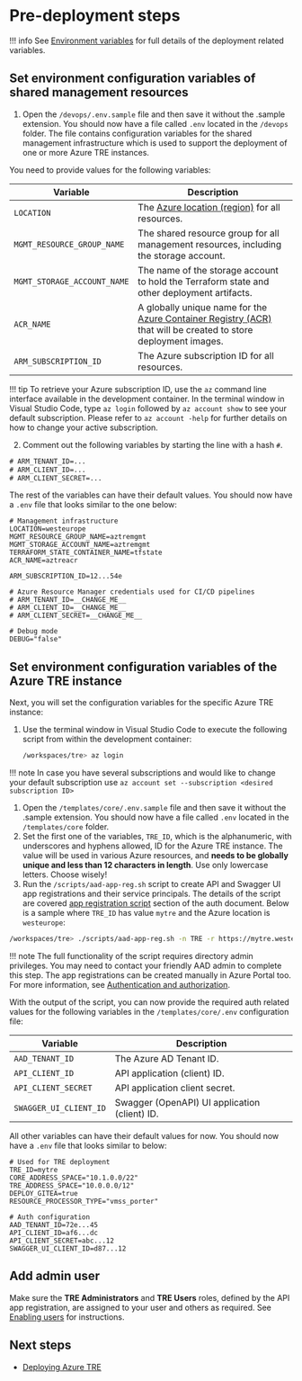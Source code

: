 # Pre-deployment steps

!!! info
    See [Environment variables](../environment-variables.md) for full details of the deployment related variables.

## Set environment configuration variables of shared management resources

1. Open the `/devops/.env.sample` file and then save it without the .sample extension. You should now have a file called `.env` located in the `/devops` folder. The file contains configuration variables for the shared management infrastructure which is used to support the deployment of one or more Azure TRE instances.

  You need to provide values for the following variables:

  | Variable | Description |
  | -------- | ----------- |
  | `LOCATION` | The [Azure location (region)](https://azure.microsoft.com/global-infrastructure/geographies/#geographies) for all resources. |
  | `MGMT_RESOURCE_GROUP_NAME` | The shared resource group for all management resources, including the storage account. |
  | `MGMT_STORAGE_ACCOUNT_NAME` | The name of the storage account to hold the Terraform state and other deployment artifacts. |
  | `ACR_NAME` | A globally unique name for the [Azure Container Registry (ACR)](https://docs.microsoft.com/azure/container-registry/) that will be created to store deployment images. |
  | `ARM_SUBSCRIPTION_ID` | The Azure subscription ID for all resources. |

  !!! tip
      To retrieve your Azure subscription ID, use the `az` command line interface available in the development container. In the terminal window in Visual Studio Code, type `az login` followed by `az account show` to see your default subscription. Please refer to `az account -help` for further details on how to change your active subscription.

2. Comment out the following variables by starting the line with a hash `#`.

  ```cmd
  # ARM_TENANT_ID=...
  # ARM_CLIENT_ID=...
  # ARM_CLIENT_SECRET=...
  ```

The rest of the variables can have their default values. You should now have a `.env` file that looks similar to the one below:

```plaintext
# Management infrastructure
LOCATION=westeurope
MGMT_RESOURCE_GROUP_NAME=aztremgmt
MGMT_STORAGE_ACCOUNT_NAME=aztremgmt
TERRAFORM_STATE_CONTAINER_NAME=tfstate
ACR_NAME=aztreacr

ARM_SUBSCRIPTION_ID=12...54e

# Azure Resource Manager credentials used for CI/CD pipelines
# ARM_TENANT_ID=__CHANGE_ME__
# ARM_CLIENT_ID=__CHANGE_ME__
# ARM_CLIENT_SECRET=__CHANGE_ME__

# Debug mode
DEBUG="false"
```

## Set environment configuration variables of the Azure TRE instance

Next, you will set the configuration variables for the specific Azure TRE instance:

1. Use the terminal window in Visual Studio Code to execute the following script from within the development container:

   ```bash
   /workspaces/tre> az login
   ```

  !!! note
      In case you have several subscriptions and would like to change your default subscription use `az account set --subscription <desired subscription ID>`

1. Open the `/templates/core/.env.sample` file and then save it without the .sample extension. You should now have a file called `.env` located in the `/templates/core` folder.
1. Set the first one of the variables, `TRE_ID`, which is the alphanumeric, with underscores and hyphens allowed, ID for the Azure TRE instance. The value will be used in various Azure resources, and **needs to be globally unique and less than 12 characters in length**. Use only lowercase letters. Choose wisely!
1. Run the `/scripts/aad-app-reg.sh` script to create API and Swagger UI app registrations and their service principals. The details of the script are covered [app registration script](../auth.md#app-registration-script) section of the auth document. Below is a sample where `TRE_ID` has value `mytre` and the Azure location is `westeurope`:

  ```bash
  /workspaces/tre> ./scripts/aad-app-reg.sh -n TRE -r https://mytre.westeurope.cloudapp.azure.com/oidc-redirect -a
  ```

  !!! note
      The full functionality of the script requires directory admin privileges. You may need to contact your friendly AAD admin to complete this step. The app registrations can be created manually in Azure Portal too. For more information, see [Authentication and authorization](../auth.md).

  With the output of the script, you can now provide the required auth related values for the following variables in the `/templates/core/.env` configuration file:

  | Variable | Description |
  | -------- | ----------- |
  | `AAD_TENANT_ID` | The Azure AD Tenant ID. |
  | `API_CLIENT_ID` | API application (client) ID. |
  | `API_CLIENT_SECRET` | API application client secret. |
  | `SWAGGER_UI_CLIENT_ID` | Swagger (OpenAPI) UI application (client) ID. |

All other variables can have their default values for now. You should now have a `.env` file that looks similar to below:

```plaintext
# Used for TRE deployment
TRE_ID=mytre
CORE_ADDRESS_SPACE="10.1.0.0/22"
TRE_ADDRESS_SPACE="10.0.0.0/12"
DEPLOY_GITEA=true
RESOURCE_PROCESSOR_TYPE="vmss_porter"

# Auth configuration
AAD_TENANT_ID=72e...45
API_CLIENT_ID=af6...dc
API_CLIENT_SECRET=abc...12
SWAGGER_UI_CLIENT_ID=d87...12
```

## Add admin user

Make sure the **TRE Administrators** and **TRE Users** roles, defined by the API app registration, are assigned to your user and others as required. See [Enabling users](../auth.md#enabling-users) for instructions.

## Next steps

* [Deploying Azure TRE](deploying-azure-tre.md)
